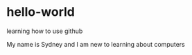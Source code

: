 # hello-world
learning how to use github

My name is Sydney and I am new to learning about computers
